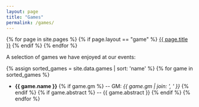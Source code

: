 ```yaml
---
layout: page
title: "Games"
permalink: /games/
---
```


{% for page in site.pages %}
  {% if page.layout == "game" %}
  <a class="page-link" href="{{ page.url | prepend: site.baseurl }}">{{ page.title }}</a>
  {% endif %}
{% endfor %}

A selection of games we have enjoyed at our events:

{% assign sorted_games = site.data.games | sort: 'name' %}
{% for game in sorted_games %}
  - **{{ game.name }}** {% if game.gm %} -- GM: *{{ game.gm | join: ', ' }}* {% endif %} {% if game.abstract %} -- {{ game.abstract }} {% endif %}
{% endfor %}

